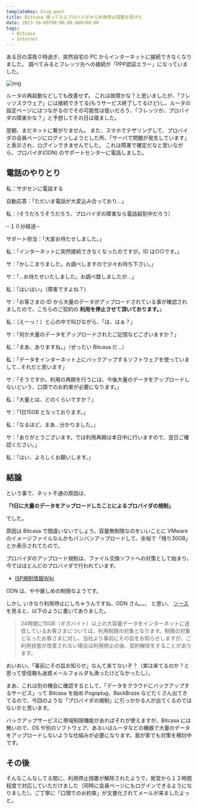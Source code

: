 ```yaml
---
templateKey: blog-post
title: Bitcasa 使ってたらプロバイダから利用停止措置を受けた
date: 2013-10-09T00:00:00.000+09:00
tags:
  - Bitcasa
  - Internet
---
```

ある日の深夜０時過ぎ、突然自宅の PC からインターネットに接続できなくなりました。
調べてみるとフレッツ光への接続が「PPP認証エラー」になっていました。
<!--more-->
![img](/img/posts/isp_stopped_account_when_continuously_used_bitcasa_01.png)

ルータの再起動などしても改善せず。
これは故障かな？と思いましたが、「フレッツスクウェア」には接続できてる(もうサービス終了してるけど)し、ルータの設定ページにはつながるのでその可能性は低いだろう、「フレッツか、プロバイダの障害かな？」と予想してその日は寝ました。

翌朝、まだネットに繋がりません。
また、スマホでテザリングして、プロバイダの会員ページにログインしようとした所、「サーバで問題が発生しています」と表示され、ログインできませんでした。
これは障害で確定だなと思いながら、プロバイダ(ODN) のサポートセンターに電話しました。

## 電話のやりとり

私：サポセンに電話する

自動応答：「ただいま電話が大変込み合っており…」

私：（そうだろうそうだろう、プロバイダの障害なら電話殺到中だろう）

─１０分経過─

サポート担当：「大変お待たせしました。」

私：「インターネットに突然接続できなくなったのですが。ID は○○です。」

サ：「かしこまりました。お調べしますので少々お待ち下さい。」

サ：「…お待たせいたしました。お調べ致しましたが…」

私：「はいはい」（障害ですよね？）

サ：「お客さまの ID から大量のデータがアップロードされている事が確認されましたので、こちらのご契約の **利用を停止させて頂いております。**」

私：（えーっ！）と心の中で叫びながら、「は、はぁ？」

サ：「何か大量のデータをアップロードされたご記憶などございますか？」

私：「まあ、ありますね。」（ぜったい Bitcasa だ…）

私：「データをインターネット上にバックアップするソフトウェアを使っていまして…それだと思います」

サ：「そうですか。利用の再開を行うには、今後大量のデータをアップロードしないという、口頭でのお約束が必要になります。」

私：「大量とは、どのくらいですか？」

サ：「1日15GB となっております。」

私：「なるほど、まあ…分かりました。」

サ：「ありがとうございます。では利用再開は本日中に行いますので、翌日ご確認ください。」

私：「はい、よろしくお願いします。」

## 結論

という事で、ネット不通の原因は、

**「1日に大量のデータをアップロードしたことによるプロバイダの規制」**

でした。

原因は Bitcasa で間違いないでしょう。容量無制限なのをいいことに VMware のイメージファイルなんかもバンバンアップロードして、余裕で「残り30GB」とか表示されてたので。

プロバイダのアップロード規制は、ファイル交換ソフトへの対策として始まり、今ではほとんどのプロバイダで行われています。 

* [ISP規制情報Wiki](http://isp.oshietekun.net/)

ODN は、やや厳しめの制限なようです。

しかし いきなり利用停止にしちゃうんですね、ODN さん。。。
と思い、 [ソース](http://www.odn.ne.jp/odn_info/20081127.html)を見ると、以下のように書いてありました。

> 24時間に15GB（ギガバイト）以上の大容量データをインターネットに送信しているお客さまについては、利用制限の対象となります。制限の対象となったお客さまに対し、当社より事前にその旨をお知らせしますが、ご利用状態が改善されない場合は利用停止の後、契約解除をすることがあります。

おいおい、「事前にその旨お知らせ」なんて来てないぞ？（実は来てるのか？と思って受信箱も迷惑メールフォルダも漁ったけどなかったし）。

まあ、これは別の機会に確認するとして、「データをクラウドにバックアップするサービス」って Bitcasa を始め Pogoplug、BackBraze などたくさん出てきてるので、今回のような「プロバイダの規制」に引っかかる人が出てくるのではないかと思います。

バックアップサービスに帯域制限機能があればそれが使えますが、Bitcasa には無いので、OS や別のソフトウェア、あるいはルータなどの機器で大量のデータをアップロードしないような仕組みが必要になります。我が家でも対策を検討中です。

## その後

そんなこんなしてる間に、利用停止措置が解除されたようで、発覚から１２時間程度で対応していただけました（同時に会員ページにもログインできるようになりました）。ご丁寧に「口頭でのお約束」が文書化されてメールが来ましたよっと。
